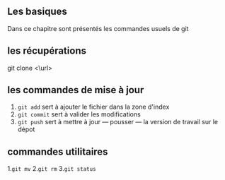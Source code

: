 ## Les basiques
Dans ce chapitre sont présentés les commandes usuels de git
## les récupérations

git clone <\url\>

## les commandes de mise à jour

1. `git add` sert à ajouter le fichier dans la zone d'index
2. `git commit` sert à valider les modifications
3. `git push` sert à mettre à jour &mdash; pousser &mdash; la version de travail sur le dépot

## commandes utilitaires

1.`git mv`
2.`git rm`
3.`git status`

